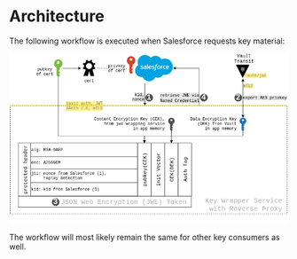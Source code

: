 # Architecture
The following workflow is executed when Salesforce requests key material:

![workflow](cache-only-key-service-v3.png)

The workflow will most likely remain the same for other key consumers as well.

